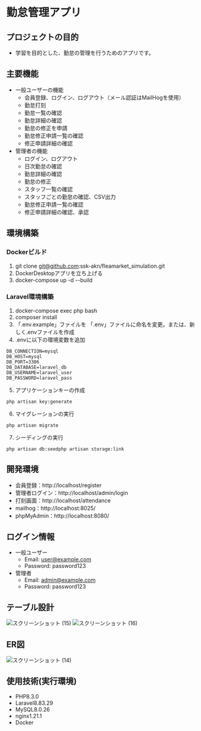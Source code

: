 # 勤怠管理アプリ
## プロジェクトの目的
- 学習を目的とした、勤怠の管理を行うためのアプリです。
## 主要機能
- 一般ユーザーの機能
  - 会員登録、ログイン、ログアウト（メール認証はMailHogを使用）
  - 勤怠打刻
  - 勤怠一覧の確認
  - 勤怠詳細の確認
  - 勤怠の修正を申請
  - 勤怠修正申請一覧の確認
  - 修正申請詳細の確認
- 管理者の機能
  - ログイン、ログアウト
  - 日次勤怠の確認
  - 勤怠詳細の確認
  - 勤怠の修正
  - スタッフ一覧の確認
  - スタッフごとの勤怠の確認、CSV出力
  - 勤怠修正申請一覧の確認
  - 修正申請詳細の確認、承認
## 環境構築
### Dockerビルド
1. git clone git@github.com:ssk-akn/fleamarket_simulation.git
2. DockerDesktopアプリを立ち上げる
3. docker-compose up -d --build
### Laravel環境構築
1. docker-compose exec php bash
2. composer install
3. 「.env.example」ファイルを 「.env」ファイルに命名を変更。または、新しく.envファイルを作成
4. .envに以下の環境変数を追加
```
DB_CONNECTION=mysql
DB_HOST=mysql
DB_PORT=3306
DB_DATABASE=laravel_db
DB_USERNAME=laravel_user
DB_PASSWORD=laravel_pass
```
5. アプリケーションキーの作成
```
php artisan key:generate
```
6. マイグレーションの実行
```
php artisan migrate
```
7. シーディングの実行
```
php artisan db:seedphp artisan storage:link
```
## 開発環境
- 会員登録：http://localhost/register
- 管理者ログイン：http://localhost/admin/login
- 打刻画面：http://localhost/attendance
- mailhog：http://localhost:8025/
- phpMyAdmin：http://localhost:8080/
## ログイン情報
- 一般ユーザー
  - Email: user@example.com
  - Password: password123
- 管理者
  - Email: admin@example.com
  - Password: password123
## テーブル設計

![スクリーンショット (15)](https://github.com/user-attachments/assets/c060dd9c-1dac-40eb-95e9-fcf598c8c8d0)
![スクリーンショット (16)](https://github.com/user-attachments/assets/726d6d18-df60-4d6e-a66e-a91af0aa275a)

## ER図

![スクリーンショット (14)](https://github.com/user-attachments/assets/a55460f8-ee08-4945-95d9-4e13d8397578)

## 使用技術(実行環境)
- PHP8.3.0
- Laravel8.83.29
- MySQL8.0.26
- nginx1.21.1
- Docker
